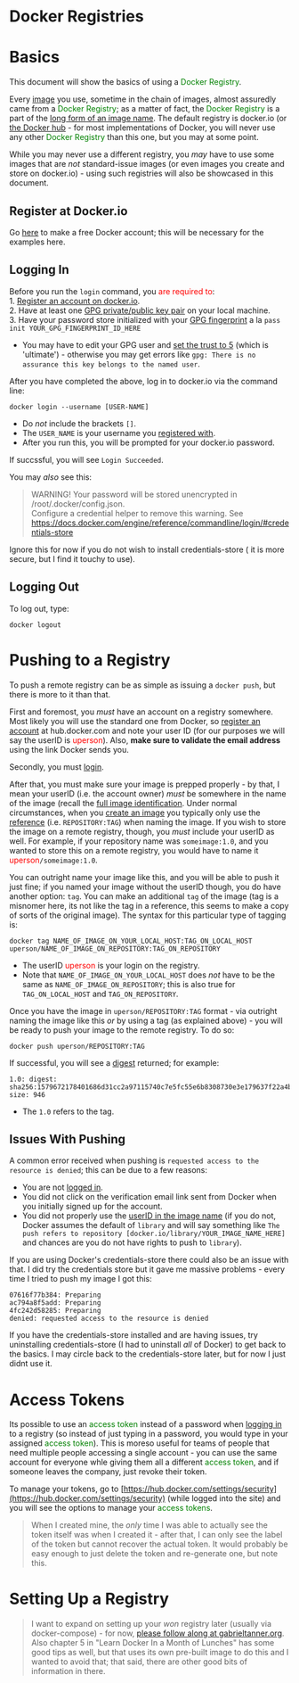 # Docker Registries  

# Basics  

This document will show the basics of using a <font color="green">Docker Registry</font>.  

Every [image](operating_systems/docker/docker_basics?id=docker-image-term) you use, sometime in the chain of images, almost assuredly came from a <font color="green">Docker Registry</font>; as a matter of fact, the <font color="green">Docker Registry</font> is a part of the [long form of an image name](operating_systems/docker/image_commands?id=full-image-identification).  The default registry is docker.io (or [the Docker hub](https://hub.docker.com/search?q=&type=image) - for most implementations of Docker, you will never use any other <font color="green">Docker Registry</font> than this one, but you may at some point.  

While you may never use a different registry, you _may_ have to use some images that are _not_ standard-issue images (or even images you create and store on docker.io) - using such registries will also be showcased in this document.  

## Register at Docker.io

Go [here](https://hub.docker.com/signup) to make a free Docker account; this will be necessary for the examples here.  

## Logging In  

Before you run the `login` command, you <font color="red">are required to</font>:  
1\. [Register an account on docker.io](operating_systems/docker/registry?id=register-at-dockerio).  
2\. Have at least one [GPG private/public key pair](operating_systems/ubuntu/linux_notes?id=gpg) on your local machine.  
3\. Have your password store initialized with your [GPG fingerprint](operating_systems/ubuntu/linux_notes?id=identifying-gpg-keys) a la `pass init YOUR_GPG_FINGERPRINT_ID_HERE`  
   * You may have to edit your GPG user and [set the trust to 5](operating_systems/ubuntu/linux_notes?id=editing-gpg-keys) (which is 'ultimate') - otherwise you may get errors like `gpg: There is no assurance this key belongs to the named user`.  


After you have completed the above, log in to docker.io via the command line:  
```
docker login --username [USER-NAME]
```
* Do _not_ include the brackets `[]`.  
* The `USER_NAME` is your username you [registered with](operating_systems/docker/registry?id=register-at-dockerio).  
* After you run this, you will be prompted for your docker.io password.  

If succssful, you will see `Login Succeeded`.  

You may _also_ see this:

> WARNING! Your password will be stored unencrypted in /root/.docker/config.json.  
Configure a credential helper to remove this warning. See  
https://docs.docker.com/engine/reference/commandline/login/#credentials-store  

Ignore this for now if you do not wish to install credentials-store ( it is more secure, but I find it touchy to use).  

## Logging Out  

To log out, type:  
```
docker logout  
```  

# Pushing to a Registry 

To push a remote registry can be as simple as issuing a `docker push`, but there is more to it than that.  

First and foremost, you _must_ have an account on a registry somewhere. Most likely you will use the standard one from Docker, so [register an account](https://hub.docker.com/signup) at hub.docker.com and note your user ID (for our purposes we will say the userID is <font color="red">uperson</font>). Also, **make sure to validate the email address** using the link Docker sends you.  

Secondly, you must [login](operating_systems/docker/registry?id=logging-in).  

After that, you must make sure your image is prepped properly - by that, I mean your userID (i.e. the account owner) _must_ be somewhere in the name of the image (recall the [full image identification](operating_systems/docker/image_commands?id=full-image-identification). Under normal circumstances, when you [create an image](operating_systems/docker/image_commands?id=creating-images-dockerfile) you typically only use the [reference](operating_systems/docker/image_commands?id=identifying-images) (i.e. `REPOSITORY:TAG`) when naming the image. If you wish to store the image on a remote registry, though, you _must_ include your userID as well. For example, if your repository name was `someimage:1.0`, and you wanted to store this on a remote registry, you would have to name it <font color="red">uperson</font>`/someimage:1.0`.  

You can outright name your image like this, and you will be able to push it just fine; if you named your image without the userID though, you do have another option: `tag`. You can make an additional `tag` of the image (tag is a misnomer here, its not like the tag in a reference, this seems to make a copy of sorts of the original image).  The syntax for this particular type of tagging is:  
```
docker tag NAME_OF_IMAGE_ON_YOUR_LOCAL_HOST:TAG_ON_LOCAL_HOST uperson/NAME_OF_IMAGE_ON_REPOSITORY:TAG_ON_REPOSITORY
```  
* The userID <font color="red">uperson</font> is your login on the registry.  
* Note that `NAME_OF_IMAGE_ON_YOUR_LOCAL_HOST` does _not_ have to be the same as `NAME_OF_IMAGE_ON_REPOSITORY`; this is also true for `TAG_ON_LOCAL_HOST` and `TAG_ON_REPOSITORY`.  

Once you have the image in `uperson/REPOSITORY:TAG` format - via outright naming the image like this _or_ by using a tag (as explained above) - you will be ready to push your image to the remote registry. To do so:  
```
docker push uperson/REPOSITORY:TAG
```  

If successful, you will see a [digest](operating_systems/docker/image_commands?id=digest) returned; for example:  
```
1.0: digest: sha256:1579672178401686d31cc2a97115740c7e5fc55e6b8308730e3e179637f22a4b size: 946
```  
* The `1.0` refers to the tag.  

## Issues With Pushing  

A common error received when pushing is `requested access to the resource is denied`; this can be due to a few reasons:  
* You are not [logged in](operating_systems/docker/registry?id=logging-in).  
* You did not click on the verification email link sent from Docker when you initially signed up for the account.  
* You did not properly use the [userID in the image name](operating_systems/docker/registry?id=pushing-a-repository) (if you do not, Docker assumes the default of `library` and will say something like `The push refers to repository [docker.io/library/YOUR_IMAGE_NAME_HERE]` and chances are you do not have rights to push to `library`).  

If you are using Docker's credentials-store there could also be an issue with that. I did try the credentials store but it gave me massive problems - every time I tried to push my image I got this:  
```
07616f77b384: Preparing 
ac794a8f5add: Preparing 
4fc242d58285: Preparing 
denied: requested access to the resource is denied
```  

If you have the credentials-store installed and are having issues, try uninstalling credentials-store (I had to uninstall _all_ of Docker) to get back to the basics. I may circle back to the credentials-store later, but for now I just didnt use it.  

# Access Tokens  

Its possible to use an <font color="green">access token</font> instead of a password when [logging in](operating_systems/docker/registry?id=logging-in) to a registry (so instead of just typing in a password, you would type in your assigned <font color="green">access token</font>). This is moreso useful for teams of people that need multiple people accessing a single account - you can use the same account for everyone whle giving them all a different <font color="green">access token</font>, and if someone leaves the company, just revoke their token.  

To manage your tokens, go to [https://hub.docker.com/settings/security](https://hub.docker.com/settings/security) (while logged into the site) and you will see the options to manage your <font color="green">access tokens</font>.  

> When I created mine, the _only_ time I was able to actually see the token itself was when I created it - after that, I can only see the label of the token but cannot recover the actual token. It would probably be easy enough to just delete the token and re-generate one, but note this.  

# Setting Up a Registry  

> I want to expand on setting up your _won_ registry later (usually via docker-compose) - for now, [please follow along at gabrieltanner.org](https://gabrieltanner.org/blog/docker-registry). Also chapter 5 in "Learn Docker In a Month of Lunches" has some good tips as well, but that uses its own pre-built image to do this and I wanted to avoid that; that said, there are other good bits of information in there.   


